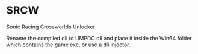 # SRCW

Sonic Racing Crossworlds Unlocker

Rename the compiled dll to UMPDC.dll and place it inside the Win64 folder which contains the game exe, or use a dll injector.
